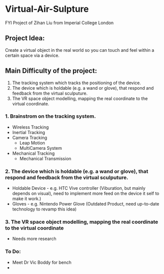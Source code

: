 # Virtual-Air-Sulpture
FYI Project of Zihan Liu from Imperial College London

## Project Idea:
Create a virtual object in the real world so you can touch and feel within a certain space via a device. 

## Main Difficulty of the project:
 1. The tracking system which tracks the positioning of the device. 
 2. The device which is holdable (e.g. a wand or glove), that respond and feedback from the virtual sculputure. 
 3. The VR space object modelling, mapping the real coordinate to the virtual coordinate. 
 
### 1. Brainstrom on the tracking system. 
 - Wireless Tracking   
 - Inertial Tracking
 - Camera Tracking
    - Leap Motion
    - MultiCamera System
 - Mechanical Tracking 
    - Mechanical Transmission 

 ### 2. The device which is holdable (e.g. a wand or glove), that respond and feedback from the virtual sculputure.
  -  Holdable Device
    - e.g. HTC Vive controller (Viburation, but mainly depends on visual), need to implement more feed on the device it self to make it work.)
  -  Gloves 
    - e.g. Nintendo Power Glove (Outdated Product, need up-to-date technology to revamp this idea)
    
 ### 3. The VR space object modelling, mapping the real coordinate to the virtual coordinate
  -  Needs more research 
  
  
  ### To Do:
   - Meet Dr Vic Boddy for bench
   - 
    
